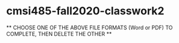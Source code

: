 # cmsi485-fall2020-classwork2

** CHOOSE ONE OF THE ABOVE FILE FORMATS (Word or PDF) TO COMPLETE, THEN DELETE THE OTHER **